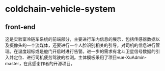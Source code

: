 coldchain-vehicle-system
=========================

front-end
--------------------------


这是实验室冷链车系统的前端部分，主要进行车内信息的展示，包括传感器数据以及摄像头的一个流媒体，还要进行一个人脸识别相关的引导，对司机的信息进行管理。在温度超标或是舱门开启时进行告警。进一步的需求有北斗卫星信号数据的引入并定位、进行司机疲劳驾驶的检测。主体模板采用了项目vue-XuAdmin-master，在此感谢作者的开源项目。



